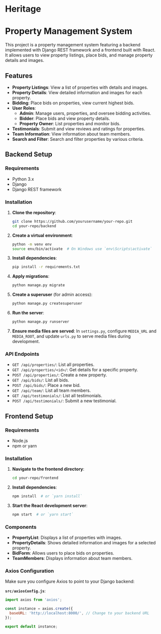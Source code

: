 # Heritage
# Property Management System

This project is a property management system featuring a backend implemented with Django REST framework and a frontend built with React. It allows users to view property listings, place bids, and manage property details and images.

## Features

- **Property Listings**: View a list of properties with details and images.
- **Property Details**: View detailed information and images for each property.
- **Bidding**: Place bids on properties, view current highest bids.
- **User Roles**: 
  - **Admin**: Manage users, properties, and oversee bidding activities.
  - **Bidder**: Place bids and view property details.
  - **Property Owner**: List properties and monitor bids.
- **Testimonials**: Submit and view reviews and ratings for properties.
- **Team Information**: View information about team members.
- **Search and Filter**: Search and filter properties by various criteria.

## Backend Setup

### Requirements

- Python 3.x
- Django
- Django REST framework

### Installation

1. **Clone the repository**:
    ```bash
    git clone https://github.com/yourusername/your-repo.git
    cd your-repo/backend
    ```

2. **Create a virtual environment**:
    ```bash
    python -m venv env
    source env/bin/activate  # On Windows use `env\Scripts\activate`
    ```

3. **Install dependencies**:
    ```bash
    pip install -r requirements.txt
    ```

4. **Apply migrations**:
    ```bash
    python manage.py migrate
    ```

5. **Create a superuser** (for admin access):
    ```bash
    python manage.py createsuperuser
    ```

6. **Run the server**:
    ```bash
    python manage.py runserver
    ```

7. **Ensure media files are served**: In `settings.py`, configure `MEDIA_URL` and `MEDIA_ROOT`, and update `urls.py` to serve media files during development.

### API Endpoints

- `GET /api/properties/`: List all properties.
- `GET /api/properties/<id>/`: Get details for a specific property.
- `POST /api/properties/`: Create a new property.
- `GET /api/bids/`: List all bids.
- `POST /api/bids/`: Place a new bid.
- `GET /api/team/`: List all team members.
- `GET /api/testimonials/`: List all testimonials.
- `POST /api/testimonials/`: Submit a new testimonial.

## Frontend Setup

### Requirements

- Node.js
- npm or yarn

### Installation

1. **Navigate to the frontend directory**:
    ```bash
    cd your-repo/frontend
    ```

2. **Install dependencies**:
    ```bash
    npm install  # or `yarn install`
    ```

3. **Start the React development server**:
    ```bash
    npm start  # or `yarn start`
    ```

### Components

- **PropertyList**: Displays a list of properties with images.
- **PropertyDetails**: Shows detailed information and images for a selected property.
- **BidForm**: Allows users to place bids on properties.
- **TeamMembers**: Displays information about team members.

### Axios Configuration

Make sure you configure Axios to point to your Django backend:

**`src/axiosConfig.js`**:
```javascript
import axios from 'axios';

const instance = axios.create({
  baseURL: 'http://localhost:8000/', // Change to your backend URL
});

export default instance;
